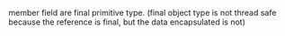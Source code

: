 member field are final primitive type. (final object type is not thread safe because the reference is final, but the data encapsulated is not)
